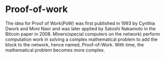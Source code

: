 # Proof-of-work
The idea for Proof of Work(PoW) was first published in 1993 by Cynthia Dwork and Moni Naor and was later applied by Satoshi Nakamoto in the Bitcoin paper in 2008. Miners(special computers on the network) perform computation work in solving a complex mathematical problem to add the block to the network, hence named, Proof-of-Work. With time, the mathematical problem becomes more complex.

